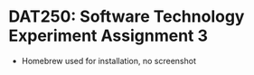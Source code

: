 # DAT250: Software Technology Experiment Assignment 3

* Homebrew used for installation, no screenshot
